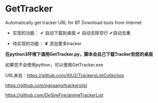 # GetTracker
 Automatically get tracker URL for BT Download tools from Internet

* 实现的功能：
  ✔ 自动下载到桌面
  ✔ 自动去除空行
  ✔自动去重

* 待实现的功能：
  ✘ 添加更多tracker

**在python3环境下调用GetTracker.py，脚本会自己下载Tracker到您的桌面**

如果您不会使用python，可以使用GetTracker.exe

URL来自：https://github.com/XIU2/TrackersListCollection

https://github.com/ngosang/trackerslist

https://github.com/DeSireFire/animeTrackerList